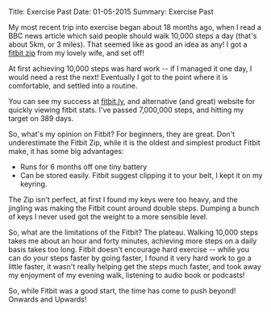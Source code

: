 Title: Exercise Past
Date: 01-05-2015
Summary: Exercise Past

My most recent trip into exercise began about 18 months ago, when I read a BBC news article which said people should walk 10,000 steps a day (that's about 5km, or 3 miles). That seemed like as good an idea as any! I got a [fitbit zip](https://www.fitbit.com/uk/zip) from my lovely wife, and set off!

At first achieving 10,000 steps was hard work -- if I managed it one day, I would need a rest the next! Eventually I got to the point where it is comfortable, and settled into a routine.

You can see my success at [fitbit.ly](http://fitbit.ly/azumanga), and alternative (and great) website for quickly viewing fitbit stats. I've passed 7,000,000 steps, and hitting my target on 389 days.

So, what's my opinion on Fitbit? For beginners, they are great. Don't underestimate the Fitbit Zip, while it is the oldest and simplest product Fitbit make, it has some big advantages:

* Runs for 6 months off one tiny battery
* Can be stored easily. Fitbit suggest clipping it to your belt, I kept it on my keyring.

The Zip isn't perfect, at first I found my keys were too heavy, and the jingling was making the Fitbit count around double steps. Dumping a bunch of keys I never used got the weight to a more sensible level.

So, what are the limitations of the Fitbit? The plateau. Walking 10,000 steps takes me about an hour and forty minutes, achieving more steps on a daily basis takes too long. Fitbit doesn't encourage hard exercise -- while you can do your steps faster by going faster, I found it very hard work to go a little faster, it wasn't really helping get the steps much faster, and took away my enjoyment of my evening walk, listening to audio book or podcasts!

So, while Fitbit was a good start, the time has come to push beyond! Onwards and Upwards!
